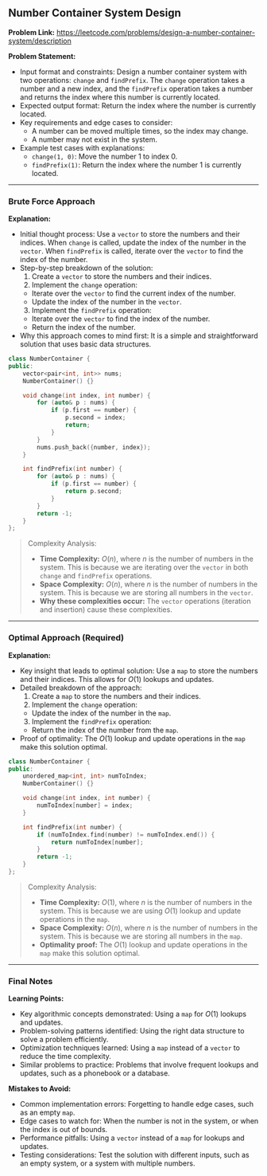 ## Number Container System Design

**Problem Link:** https://leetcode.com/problems/design-a-number-container-system/description

**Problem Statement:**
- Input format and constraints: Design a number container system with two operations: `change` and `findPrefix`. The `change` operation takes a number and a new index, and the `findPrefix` operation takes a number and returns the index where this number is currently located.
- Expected output format: Return the index where the number is currently located.
- Key requirements and edge cases to consider: 
  - A number can be moved multiple times, so the index may change.
  - A number may not exist in the system.
- Example test cases with explanations:
  - `change(1, 0)`: Move the number 1 to index 0.
  - `findPrefix(1)`: Return the index where the number 1 is currently located.

---

### Brute Force Approach

**Explanation:**
- Initial thought process: Use a `vector` to store the numbers and their indices. When `change` is called, update the index of the number in the `vector`. When `findPrefix` is called, iterate over the `vector` to find the index of the number.
- Step-by-step breakdown of the solution:
  1. Create a `vector` to store the numbers and their indices.
  2. Implement the `change` operation:
    - Iterate over the `vector` to find the current index of the number.
    - Update the index of the number in the `vector`.
  3. Implement the `findPrefix` operation:
    - Iterate over the `vector` to find the index of the number.
    - Return the index of the number.
- Why this approach comes to mind first: It is a simple and straightforward solution that uses basic data structures.

```cpp
class NumberContainer {
public:
    vector<pair<int, int>> nums;
    NumberContainer() {}

    void change(int index, int number) {
        for (auto& p : nums) {
            if (p.first == number) {
                p.second = index;
                return;
            }
        }
        nums.push_back({number, index});
    }

    int findPrefix(int number) {
        for (auto& p : nums) {
            if (p.first == number) {
                return p.second;
            }
        }
        return -1;
    }
};
```

> Complexity Analysis:
> - **Time Complexity:** $O(n)$, where $n$ is the number of numbers in the system. This is because we are iterating over the `vector` in both `change` and `findPrefix` operations.
> - **Space Complexity:** $O(n)$, where $n$ is the number of numbers in the system. This is because we are storing all numbers in the `vector`.
> - **Why these complexities occur:** The `vector` operations (iteration and insertion) cause these complexities.

---

### Optimal Approach (Required)

**Explanation:**
- Key insight that leads to optimal solution: Use a `map` to store the numbers and their indices. This allows for $O(1)$ lookups and updates.
- Detailed breakdown of the approach:
  1. Create a `map` to store the numbers and their indices.
  2. Implement the `change` operation:
    - Update the index of the number in the `map`.
  3. Implement the `findPrefix` operation:
    - Return the index of the number from the `map`.
- Proof of optimality: The $O(1)$ lookup and update operations in the `map` make this solution optimal.

```cpp
class NumberContainer {
public:
    unordered_map<int, int> numToIndex;
    NumberContainer() {}

    void change(int index, int number) {
        numToIndex[number] = index;
    }

    int findPrefix(int number) {
        if (numToIndex.find(number) != numToIndex.end()) {
            return numToIndex[number];
        }
        return -1;
    }
};
```

> Complexity Analysis:
> - **Time Complexity:** $O(1)$, where $n$ is the number of numbers in the system. This is because we are using $O(1)$ lookup and update operations in the `map`.
> - **Space Complexity:** $O(n)$, where $n$ is the number of numbers in the system. This is because we are storing all numbers in the `map`.
> - **Optimality proof:** The $O(1)$ lookup and update operations in the `map` make this solution optimal.

---

### Final Notes

**Learning Points:**
- Key algorithmic concepts demonstrated: Using a `map` for $O(1)$ lookups and updates.
- Problem-solving patterns identified: Using the right data structure to solve a problem efficiently.
- Optimization techniques learned: Using a `map` instead of a `vector` to reduce the time complexity.
- Similar problems to practice: Problems that involve frequent lookups and updates, such as a phonebook or a database.

**Mistakes to Avoid:**
- Common implementation errors: Forgetting to handle edge cases, such as an empty `map`.
- Edge cases to watch for: When the number is not in the system, or when the index is out of bounds.
- Performance pitfalls: Using a `vector` instead of a `map` for lookups and updates.
- Testing considerations: Test the solution with different inputs, such as an empty system, or a system with multiple numbers.